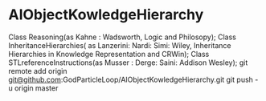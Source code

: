 # AIObjectKowledgeHierarchy
Class Reasoning(as Kahne  : Wadsworth, Logic and Philosopy);
Class InheritanceHierarchies( as Lanzerini: Nardi: Simi: Wiley, Inheritance Hierarchies in Knowledge Representation and CRWin);
Class STLreferenceInstructions(as Musser : Derge: Saini: Addison Wesley);
git remote add origin git@github.com:GodParticleLoop/AIObjectKowledgeHierarchy.git
git push -u origin master

